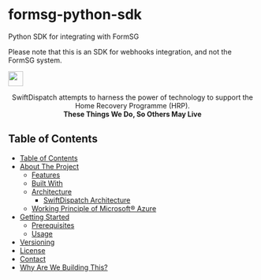 # formsg-python-sdk
Python SDK for integrating with FormSG

Please note that this is an SDK for webhooks integration, and not the FormSG system.

<!-- BADGES -->
<img src="https://forthebadge.com/images/badges/made-with-python.svg" height="30">

<p align="center">
    SwiftDispatch attempts to harness the power of technology to support the Home Recovery Programme (HRP).
    <br />
    <a><strong>These Things We Do, So Others May Live</strong></a>
 </p>
  
<!-- TABLE OF CONTENTS -->
## Table of Contents

- [Table of Contents](#table-of-contents)
- [About The Project](#about-the-project)
  - [Features](#features)
  - [Built With](#built-with)
  - [Architecture](#architecture)
    - [SwiftDispatch Architecture](#swiftdispatch-architecture)
  - [Working Principle of Microsoft® Azure](#working-principle-of-microsoft-azure)
- [Getting Started](#getting-started)
  - [Prerequisites](#prerequisites)
  - [Usage](#usage)
- [Versioning](#versioning)
- [License](#license)
- [Contact](#contact)
- [Why Are We Building This?](#why-are-we-building-this)
